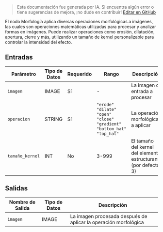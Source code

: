 > Esta documentación fue generada por IA. Si encuentra algún error o tiene sugerencias de mejora, ¡no dude en contribuir! [Editar en GitHub](https://github.com/Comfy-Org/embedded-docs/blob/main/comfyui_embedded_docs/docs/Morphology/es.md)

El nodo Morfología aplica diversas operaciones morfológicas a imágenes, las cuales son operaciones matemáticas utilizadas para procesar y analizar formas en imágenes. Puede realizar operaciones como erosión, dilatación, apertura, cierre y más, utilizando un tamaño de kernel personalizable para controlar la intensidad del efecto.

## Entradas

| Parámetro | Tipo de Datos | Requerido | Rango | Descripción |
|-----------|-----------|----------|-------|-------------|
| `imagen` | IMAGE | Sí | - | La imagen de entrada a procesar |
| `operacion` | STRING | Sí | `"erode"`<br>`"dilate"`<br>`"open"`<br>`"close"`<br>`"gradient"`<br>`"bottom_hat"`<br>`"top_hat"` | La operación morfológica a aplicar |
| `tamaño_kernel` | INT | No | 3-999 | El tamaño del kernel del elemento estructurante (por defecto: 3) |

## Salidas

| Nombre de Salida | Tipo de Datos | Descripción |
|-------------|-----------|-------------|
| `imagen` | IMAGE | La imagen procesada después de aplicar la operación morfológica |
